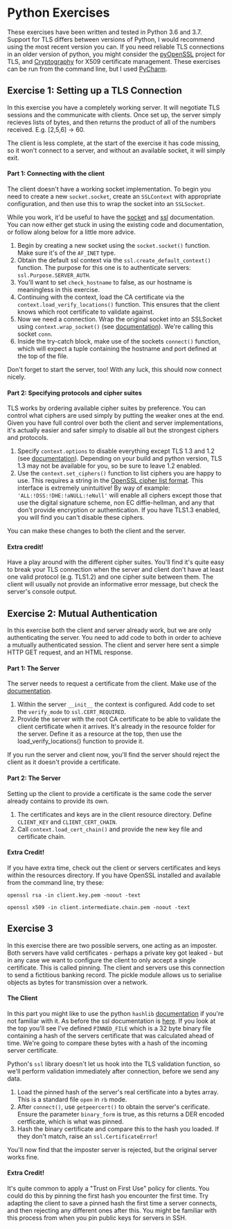 # Python Exercises
These exercises have been written and tested in Python 3.6 and 3.7. Support for TLS differs between versions of Python, I would recommend using the most recent version you can. If you need reliable TLS connections in an older version of python, you might consider the [pyOpenSSL](https://github.com/pyca/pyopenssl) project for TLS, and [Cryptography](https://github.com/pyca/cryptography) for X509 certificate management. These exercises can be run from the command line, but I used [PyCharm](https://www.jetbrains.com/pycharm/).

## Exercise 1: Setting up a TLS Connection
In this exercise you have a completely working server. It will negotiate TLS sessions and the communicate with clients. Once set up, the server simply recieves lists of bytes, and then returns the product of all of the numbers received. E.g. [2,5,6] -> 60.

The client is less complete, at the start of the exercise it has code missing, so it won't connect to a server, and without an available socket, it will simply exit.

#### Part 1: Connecting with the client
The client doesn't have a working socket implementation. To begin you need to create a new `socket.socket`, create an `SSLContext` with appropriate configuration, and then use this to wrap the socket into an `SSLSocket`.

While you work, it'd be useful to have the [socket](https://docs.python.org/3.6/library/socket.html) and [ssl](https://docs.python.org/3.6/library/ssl.html) documentation. You can now either get stuck in using the existing code and documentation, or follow along below for a little more advice.

1) Begin by creating a new socket using the `socket.socket()` function. Make sure it's of the `AF_INET` type.
2) Obtain the default ssl context via the `ssl.create_default_context()` function. The purpose for this one is to authenticate servers: `ssl.Purpose.SERVER_AUTH`.
3) You'll want to set `check_hostname` to false, as our hostname is meaningless in this exercise.
4) Continuing with the context, load the CA certificate via the `context.load_verify_locations()` function. This ensures that the client knows which root certificate to validate against.
5) Now we need a connection. Wrap the original socket into an SSLSocket using `context.wrap_socket()` (see [documentation](https://docs.python.org/3.6/library/ssl.html#ssl.SSLContext.wrap_socket)). We're calling this socket `conn`.
6) Inside the try-catch block, make use of the sockets `connect()` function, which will expect a tuple containing the hostname and port defined at the top of the file.

Don't forget to start the server, too! With any luck, this should now connect nicely.

#### Part 2: Specifying protocols and cipher suites
TLS works by ordering available cipher suites by preference. You can control what ciphers are used simply by putting the weaker ones at the end. Given you have full control over both the client and server implementations, it's actually easier and safer simply to disable all but the strongest ciphers and protocols.

1) Specify `context.options` to disable everything except TLS 1.3 and 1.2 (see [documentation](https://docs.python.org/3.6/library/ssl.html#ssl.SSLContext.options)). Depending on your build and python version, TLS 1.3 may not be available for you, so be sure to leave 1.2 enabled.
2) Use the `context.set_ciphers()` function to list ciphers you are happy to use. This requires a string in the [OpenSSL cipher list format](https://www.openssl.org/docs/manmaster/man1/ciphers.html). This interface is extremely unintuitive! By way of example:
`'ALL:!DSS:!DHE:!aNULL:!eNull'` will enable all ciphers except those that use the digital signature scheme, non EC diffie-hellman, and any that don't provide encryption or authentication. If you have TLS1.3 enabled, you will find you can't disable these ciphers.

You can make these changes to both the client and the server.

#### Extra credit!
Have a play around with the different cipher suites. You'll find it's quite easy to break your TLS connection when the server and client don't have at least one valid protocol (e.g. TLS1.2) and one cipher suite between them. The client will usually not provide an informative error message, but check the server's console output.

## Exercise 2: Mutual Authentication
In this exercise both the client and server already work, but we are only authenticating the server. You need to add code to both in order to achieve a mutually authenticated session. The client and server here sent a simple HTTP GET request, and an HTML response.

#### Part 1: The Server
The server needs to request a certificate from the client. Make use of the [documentation](https://docs.python.org/3.6/library/ssl.html#ssl.SSLContext).

1) Within the server `__init__` the context is configured. Add code to set the `verify_mode` to `ssl.CERT_REQUIRED`.
2) Provide the server with the root CA certificate to be able to validate the client certificate when it arrives. It's already in the resource folder for the server. Define it as a resource at the top, then use the load_verify_locations() function to provide it.

If you run the server and client now, you'll find the server should reject the client as it doesn't provide a certificate.

#### Part 2: The Server

Setting up the client to provide a certificate is the same code the server already contains to provide its own.

1) The certificates and keys are in the client resource directory. Define `CLIENT_KEY` and `CLIENT_CERT_CHAIN`.
2) Call `context.load_cert_chain()` and provide the new key file and certificate chain.

#### Extra Credit!

If you have extra time, check out the client or servers certificates and keys within the resources directory. If you have OpenSSL installed and available from the command line, try these:
```
openssl rsa -in client.key.pem -noout -text

openssl x509 -in client.intermediate.chain.pem -noout -text
```

## Exercise 3
In this exercise there are two possible servers, one acting as an imposter. Both servers have valid certificates - perhaps a private key got leaked - but in any case we want to configure the client to only accept a single certificate. This is called pinning. The client and servers use this connection to send a fictitious banking record. The pickle module allows us to serialise objects as bytes for transmission over a network.

#### The Client
In this part you might like to use the python `hashlib` [documentation](https://docs.python.org/3/library/hashlib.html#hash-algorithms) if you're not familiar with it. As before the ssl documentation is [here](https://docs.python.org/3.6/library/ssl.html). If you look at the top you'll see I've defined `PINNED_FILE` which is a 32 byte binary file containing a hash of the servers certificate that was calculated ahead of time. We're going to compare these bytes with a hash of the incoming server certificate. 

Python's `ssl` library doesn't let us hook into the TLS validation function, so we'll perform validation immediately after connection, before we send any data.

1) Load the pinned hash of the server's real certificate into a bytes array. This is a standard file `open` in `rb` mode.
2) After `connect()`, use `getpeercert()` to obtain the server's cerificate. Ensure the parameter `binary_form` is true, as this returns a DER encoded certficate, which is what was pinned.
3) Hash the binary certificate and compare this to the hash you loaded. If they don't match, raise an `ssl.CertificateError`!

You'll now find that the imposter server is rejected, but the original server works fine.

#### Extra Credit!

It's quite common to apply a "Trust on First Use" policy for clients. You could do this by pinning the first hash you encounter the first time. Try adapting the client to save a pinned hash the first time a server connects, and then rejecting any different ones after this. You might be familiar with this process from when you pin public keys for servers in SSH.

